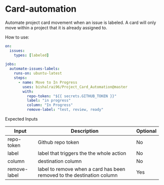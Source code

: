 # Card-automation

Automate project card movement when an issue is labeled. A card will only move within a project that it is already assigned to.

How to use:
```yml
on:
  issues:
    types: [labeled]
 
jobs:
  automate-issues-labels:
    runs-on: ubuntu-latest
    steps:
      - name: Move to In Progress
        uses: bishalrai96/Project_Card_Automation@master
        with:
          repo-token: "${{ secrets.GITHUB_TOKEN }}"
          label: "in progress"
          column: "In Progress"
          remove-label: "test, review, ready"

```

Expected Inputs

| Input         | Description                                                            | Optional |
| ------------- | ---------------------------------------------------------------------- | -------- | 
| repo-token    | Github repo token                                                      |    No    |
| label         | label that triggers the the whole action                               |    No    |
| column        | destination column                                                     |    No    |
| remove-label  | label to remove when a card has been removed to the destination column |    Yes   |

